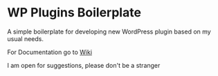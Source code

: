 # WP Plugins Boilerplate

A simple boilerplate for developing new WordPress plugin based on my usual needs.

For Documentation go to [Wiki](https://github.com/N-Molham/wp-plugins-boilerplate/wiki)

I am open for suggestions, please don't be a stranger